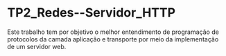 # TP2_Redes--Servidor_HTTP
Este trabalho tem por objetivo o melhor entendimento de programação de protocolos da camada aplicação e transporte por meio da implementação de um servidor web.
